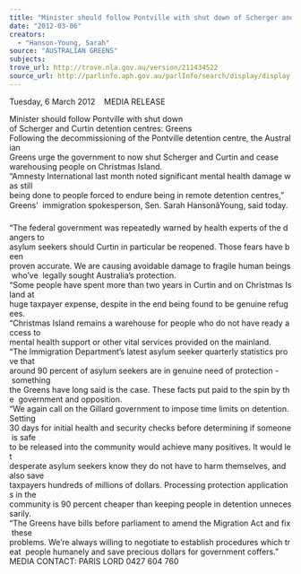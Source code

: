 ```yaml
---
title: "Minister should follow Pontville with shut down of Scherger and Curtin detention centres: Greens"
date: "2012-03-06"
creators:
  - "Hanson-Young, Sarah"
source: "AUSTRALIAN GREENS"
subjects:
trove_url: http://trove.nla.gov.au/version/211434522
source_url: http://parlinfo.aph.gov.au/parlInfo/search/display/display.w3p;query=Id%3A%22media/pressrel/1479799%22
---
```


 Tuesday, 6 March 2012    MEDIA RELEASE 

 Minister should follow Pontville with shut down  of Scherger and Curtin detention centres: Greens    Following the decommissioning of the Pontville detention centre, the Australian  Greens urge the government to now shut Scherger and Curtin and cease  warehousing people on Christmas Island.    “Amnesty International last month noted significant mental health damage was still  being done to people forced to endure being in remote detention centres,” Greens’  immigration spokesperson, Sen. Sarah HansonâYoung, said today.    “The federal government was repeatedly warned by health experts of the dangers to  asylum seekers should Curtin in particular be reopened. Those fears have been  proven accurate. We are causing avoidable damage to fragile human beings who’ve  legally sought Australia’s protection.    “Some people have spent more than two years in Curtin and on Christmas Island at  huge taxpayer expense, despite in the end being found to be genuine refugees.    “Christmas Island remains a warehouse for people who do not have ready access to  mental health support or other vital services provided on the mainland.    “The Immigration Department’s latest asylum seeker quarterly statistics prove that  around 90 percent of asylum seekers are in genuine need of protection - something  the Greens have long said is the case. These facts put paid to the spin by the  government and opposition.     “We again call on the Gillard government to impose time limits on detention. Setting  30 days for initial health and security checks before determining if someone is safe  to be released into the community would achieve many positives. It would let  desperate asylum seekers know they do not have to harm themselves, and also save  taxpayers hundreds of millions of dollars. Processing protection applications in the  community is 90 percent cheaper than keeping people in detention unnecessarily.     “The Greens have bills before parliament to amend the Migration Act and fix these  problems. We’re always willing to negotiate to establish procedures which treat  people humanely and save precious dollars for government coffers.”    MEDIA CONTACT: PARIS LORD 0427 604 760         

